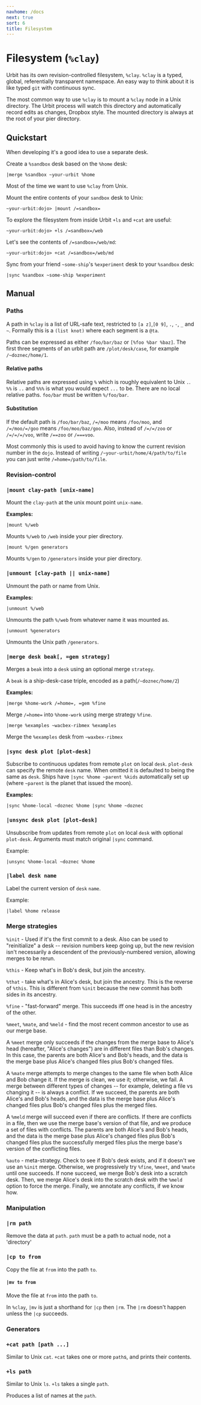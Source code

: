 ```yaml
---
navhome: /docs
next: true
sort: 6
title: Filesystem
---
```


# Filesystem (`%clay`)

<div class="row"> <div class="col-md-8">

Urbit has its own revision-controlled filesystem, `%clay`.  `%clay` is
a typed, global, referentially transparent namespace.  An easy way to
think about it is like typed `git` with continuous sync.

The most common way to use `%clay` is to mount a `%clay` node in a
Unix directory.  The Urbit process will watch this directory and
automatically record edits as changes, Dropbox style.  The mounted
directory is always at the root of your pier directory.

</div> </div>

## Quickstart

When developing it's a good idea to use a separate desk.

Create a `%sandbox` desk based on the `%home` desk:

    |merge %sandbox ~your-urbit %home

Most of the time we want to use `%clay` from Unix.   

Mount the entire contents of your `sandbox` desk to Unix:

    ~your-urbit:dojo> |mount /=sandbox=

To explore the filesystem from inside Urbit `+ls` and `+cat` are
useful:

    ~your-urbit:dojo> +ls /=sandbox=/web

Let's see the contents of `/=sandbox=/web/md`:

    ~your-urbit:dojo> +cat /=sandbox=/web/md

Sync from your friend `~some-ship`'s `%experiment` desk to your
`%sandbox` desk:

    |sync %sandbox ~some-ship %experiment

## Manual

<h3 class="first child">Paths</h3>

A path in `%clay` is a list of URL-safe text, restricted to `[a
z]`,`[0 9]`, `.`, `-`, `_` and `~`.  Formally this is a `(list knot)`
where each segment is a `@ta`.

Paths can be expressed as either `/foo/bar/baz` or `[%foo %bar %baz]`.
The first three segments of an urbit path are `/plot/desk/case`, for
example `/~doznec/home/1`.

#### Relative paths

Relative paths are expressed using `%` which is roughly equivalent to
Unix `.`.  `%%` is `..` and `%%%` is what you would expect `...` to
be.  There are no local relative paths.  `foo/bar` must be written
`%/foo/bar`.

#### Substitution

If the default path is `/foo/bar/baz`, `/=/moo` means `/foo/moo`, and
`/=/moo/=/goo` means `/foo/moo/baz/goo`.  Also, instead of `/=/=/zoo`
or `/=/=/=/voo`, write `/==zoo` or `/===voo`.

Most commonly this is used to avoid having to know the current
revision number in the `dojo`.  Instead of writing
`/~your-urbit/home/4/path/to/file` you can just write
`/=home=/path/to/file`.

### Revision-control

<h3 class="first child"><code>|mount clay-path [unix-name]</code></h3>

Mount the `clay-path` at the unix mount point `unix-name`.

**Examples:**

    |mount %/web

Mounts `%/web` to `/web` inside your pier directory.

    |mount %/gen generators

Mounts `%/gen` to `/generators` inside your pier directory.

### `|unmount [clay-path || unix-name]`

Unmount the path or name from Unix.

**Examples:**

    |unmount %/web

Unmounts the path `%/web` from whatever name it was mounted as.

    |unmount %generators

Unmounts the Unix path `/generators`.

### `|merge desk beak[, =gem strategy]`

Merges a `beak` into a `desk` using an optional merge `strategy`.

A `beak` is a ship-desk-case triple, encoded as a path(`/~doznec/home/2`)

**Examples:**

    |merge %home-work /=home=, =gem %fine

Merge `/=home=` into `%home-work` using merge strategy `%fine`.

    |merge %examples ~wacbex-ribmex %examples

Merge the `%examples` desk from `~waxbex-ribmex`

### `|sync desk plot [plot-desk]`

Subscribe to continuous updates from remote `plot` on local `desk`.
`plot-desk` can specify the remote `desk` name.  When omitted it is
defaulted to being the same as `desk`. Ships have `|sync %home ~parent
%kids` automatically set up (where `~parent` is the planet that issued
the moon).

**Examples:**

    |sync %home-local ~doznec %home |sync %home ~doznec

### `|unsync desk plot [plot-desk]`

Unsubscribe from updates from remote `plot` on local `desk` with
optional `plot-desk`.  Arguments must match original `|sync` command.

Example:

    |unsync %home-local ~doznec %home

### `|label desk name`

Label the current version of `desk` `name`.

Example:

    |label %home release

### Merge strategies

`%init` - Used if it's the first commit to a desk.  Also can be
used to "reinitialize" a desk -- revision numbers keep going up,
but the new revision isn't necessarily a descendent of the
previously-numbered version, allowing merges to be rerun.

`%this` - Keep what's in Bob's desk, but join the ancestry.

`%that` - take what's in Alice's desk, but join the ancestry. This is
the reverse of `%this`.  This is different from `%init` because
the new commit has both sides in its ancestry.

`%fine` - "fast-forward" merge. This succeeds iff one head is in the
ancestry of the other.

`%meet`, `%mate`, and `%meld` - find the most recent common ancestor
to use as our merge base.

A `%meet` merge only succeeds if the changes from the merge base to
Alice's head (hereafter, "Alice's changes") are in different files
than Bob's changes. In this case, the parents are both Alice's and
Bob's heads, and the data is the merge base plus Alice's changed files
plus Bob's changed files.

A `%mate` merge attempts to merge changes to the same file when both
Alice and Bob change it. If the merge is clean, we use it; otherwise,
we fail. A merge between different types of changes -- for example,
deleting a file vs changing it -- is always a conflict. If we succeed,
the parents are both Alice's and Bob's heads, and the data is the
merge base plus Alice's changed files plus Bob's changed files plus
the merged files.

A `%meld` merge will succeed even if there are conflicts. If there are
conflicts in a file, then we use the merge base's version of that
file, and we produce a set of files with conflicts. The parents are
both Alice's and Bob's heads, and the data is the merge base plus
Alice's changed files plus Bob's changed files plus the successfully
merged files plus the merge base's version of the conflicting files.

`%auto` - meta-strategy.  Check to see if Bob's desk exists, and if it
doesn't we use an `%init` merge.  Otherwise, we progressively try
`%fine`, `%meet`, and `%mate` until one succeeds.  If none succeed, we
merge Bob's desk into a scratch desk.  Then, we merge Alice's desk
into the scratch desk with the `%meld` option to force the merge.
Finally, we annotate any conflicts, if we know how.

### Manipulation

<h3 class="first child"><code>|rm path</code></h3>

Remove the data at `path`.  `path` must be a path to actual node, not
a 'directory'

### `|cp to from`

Copy the file at `from` into the path `to`.

#### `|mv to from`

Move the file at `from` into the path `to`.

In `%clay`, `|mv` is just a shorthand for `|cp` then `|rm`.  The `|rm`
doesn't happen unless the `|cp` succeeds.

### Generators

<h3 class="first child"><code>+cat path [path ...]</code></h3>

Similar to Unix `cat`.  `+cat` takes one or more `path`s, and prints
their contents.

### `+ls path`

Similar to Unix `ls`. `+ls` takes a single `path`.

Produces a list of names at the `path`.
